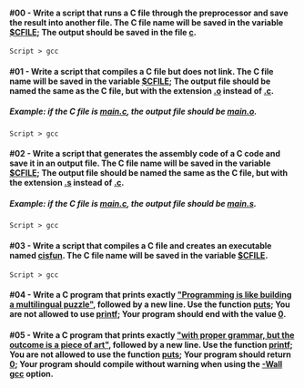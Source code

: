 #### #00 - Write a script that runs a C file through the preprocessor and save the result into another file. The C file name will be saved in the variable [$CFILE](); The output should be saved in the file [c]().
`Script > gcc`

#### #01 - Write a script that compiles a C file but does not link. The C file name will be saved in the variable [$CFILE](); The output file should be named the same as the C file, but with the extension [.o]() instead of [.c]().
##### Example: if the C file is [main.c](), the output file should be [main.o]().
`Script > gcc`

#### #02 - Write a script that generates the assembly code of a C code and save it in an output file. The C file name will be saved in the variable [$CFILE](); The output file should be named the same as the C file, but with the extension [.s]() instead of [.c]().
##### Example: if the C file is [main.c](), the output file should be [main.s]().
`Script > gcc`

#### #03 - Write a script that compiles a C file and creates an executable named [cisfun](). The C file name will be saved in the variable [$CFILE]().
`Script > gcc`

#### #04 - Write a C program that prints exactly ["Programming is like building a multilingual puzzle"](), followed by a new line. Use the function [puts](); You are not allowed to use [printf](); Your program should end with the value [0]().

#### #05 - Write a C program that prints exactly ["with proper grammar, but the outcome is a piece of art"](), followed by a new line. Use the function [printf](); You are not allowed to use the function [puts](); Your program should return [0](); Your program should compile without warning when using the [-Wall gcc]() option. 
